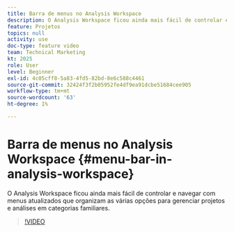 ```yaml
---
title: Barra de menus no Analysis Workspace
description: O Analysis Workspace ficou ainda mais fácil de controlar e navegar com menus atualizados que organizam as várias opções para gerenciar projetos e análises em categorias familiares.
feature: Projetos
topics: null
activity: use
doc-type: feature video
team: Technical Marketing
kt: 2025
role: User
level: Beginner
exl-id: 4c05cff8-5a83-4fd5-82bd-8e6c588c4461
source-git-commit: 32424f3f2b05952fe4df9ea91dcbe51684cee905
workflow-type: tm+mt
source-wordcount: '63'
ht-degree: 1%

---
```


# Barra de menus no Analysis Workspace {#menu-bar-in-analysis-workspace}

O Analysis Workspace ficou ainda mais fácil de controlar e navegar com menus atualizados que organizam as várias opções para gerenciar projetos e análises em categorias familiares.

>[!VIDEO](https://video.tv.adobe.com/v/23965/?quality=12)
